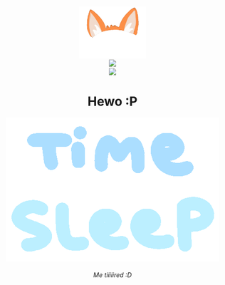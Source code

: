 <div id="header" align="center">
    <img src="fox_ears.gif" width="150" />
</div>

<div id="links" align="center">
    <a href="https://youtube.com/channel/UCQOCttekYgat-mh467A0wDQ">
        <img src="https://img.shields.io/badge/YouTube-red?style=for-the-badge&logo=youtube&logoColor=white" />
    </a>
</div>

<div id="badges" align="center">
    <a href="https://www.youtube.com/watch?v=dQw4w9WgXcQ" >
        <img src="https://komarev.com/ghpvc/?username=trifoxi" />
    </a>
</div>

<div align="center">
    <h1>Hewo :P</h1>
</div>

<div align="center">
    <img src="timeToSleep.gif" />
    <h6>Me tiiiiired :D</h6>
</div>

    
